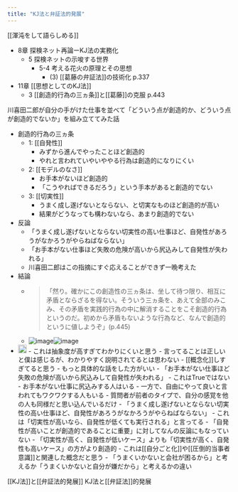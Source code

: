 ```yaml
---
title: "KJ法と弁証法的発展"
---
```


[[渾沌をして語らしめる]]
- 8章 探検ネット再論ーKJ法の実務化
    - 5 探検ネットの示唆する世界
        - 5-4 考える花火の原理とその思想
            - (3) [[葛藤の弁証法]]の技術化 p.337
- 11章 [[思想としてのKJ法]]
    - 3 [[創造的行為の三ヵ条]]と[[葛藤]]の克服 p.443

川喜田二郎が自分の手がけた仕事を並べて「どういう点が創造的か、どういう点が創造的でないか」を組み立ててみた話
- 創造的行為の三ヵ条
    - 1: [[自発性]]
        - みずから進んでやったことほど創造的
        - やれと言われていやいややる行為は創造的になりにくい
    - 2: [[モデルのなさ]]
        - お手本がないほど創造的
        - 「こうやればできるだろう」という手本があると創造的でない
    - 3: [[切実性]]
        - うまく成し遂げないとならない、と切実なものほど創造的が高い
        - 結果がどうなっても構わないなら、あまり創造的でない
- 反論
    - 「うまく成し遂げないとならない切実性の高い仕事ほど、自発性があろうがなかろうがやらねばならない」
    - 「お手本がない仕事ほど失敗の危険が高いから尻込みして自発性が失われる」
    - 川喜田二郎はこの指摘にすぐ応えることができず一晩考えた
- 結論
    - > 「然り。確かにこの創造性の三ヵ条は、坐して待つ限り、相互に矛盾とならざるを得ない。そういう三ヵ条を、あえて全部のみこみ、その矛盾を実践的行為の中に解消することをこそ創造的行為というのだ。初めから矛盾もないような行為など、なんで創造的というに値しようぞ」(p.445)
    - ![image](https://gyazo.com/0a30c98a8179daa0c53b4f79915093d0/thumb/1000)![image](https://gyazo.com/5de6435f5dc537d8a40d33ee5a73767c/thumb/1000)
- <img src='https://scrapbox.io/api/pages/nishio/nishio/icon' alt='nishio.icon' height="19.5"/>
    - これは抽象度が高すぎてわかりにくいと思う
        - 言ってることは正しいと僕は感じるが、わかりやすく説明されてるとは思わない
        - [[概念化]]しすぎてると思う
        - もっと具体的な話をした方がいい
    - 「お手本がない仕事ほど失敗の危険が高いから尻込みして自発性が失われる」
        - これはTrueではない
        - お手本がない仕事に尻込みする人はいる
        - 一方で、自由にやって良いと言われてもワクワクする人もいる
        - 質問者が前者のタイプで、自分の感覚を他の人も同様だと思い込んでいるだけ
    - 「うまく成し遂げないとならない切実性の高い仕事ほど、自発性があろうがなかろうがやらねばならない」
        - これは「切実性が高いなら、自発性が低くても実行される」と言ってる
        - 「自発性が高いことが創造的であることに重要」に対してなんの反論にもなっていない
        - 「切実性が高く、自発性が低いケース」よりも「切実性が高く、自発性も高いケース」の方がより創造的
        - これは[[自分ごと化]]や[[圧倒的当事者意識]]と関連した概念だと思う
            - 「うまくいかないと会社が困るから」と考えるか「うまくいかないと自分が嫌だから」と考えるかの違い

[[KJ法]]と[[弁証法的発展]]
KJ法と[[弁証法]]的発展


